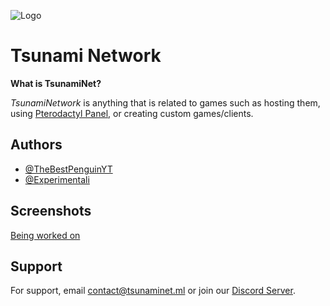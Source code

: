 
![Logo](https://media.discordapp.net/attachments/973380524129271828/1066513462555062382/rodeo.png)


# Tsunami Network

**What is TsunamiNet?**

*TsunamiNetwork* is anything that is related to games such as hosting them, using [Pterodactyl Panel](https://pterodactyl.io), or creating custom games/clients.



## Authors

- [@TheBestPenguinYT](https://github.com/TheBestPenguinYT)
- [@Experimentali](https://github.com/experimentali)


## Screenshots

[Being worked on](https://extronode.com)

## Support

For support, email contact@tsunaminet.ml or join our [Discord Server](https://discord.gg/MZYSaHAbFb).

